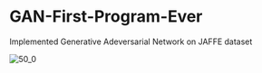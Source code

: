 # GAN-First-Program-Ever
Implemented Generative Adeversarial Network on JAFFE dataset

![50_0](https://user-images.githubusercontent.com/22034866/35470318-36c6466c-036d-11e8-8531-16fa48860095.png)
